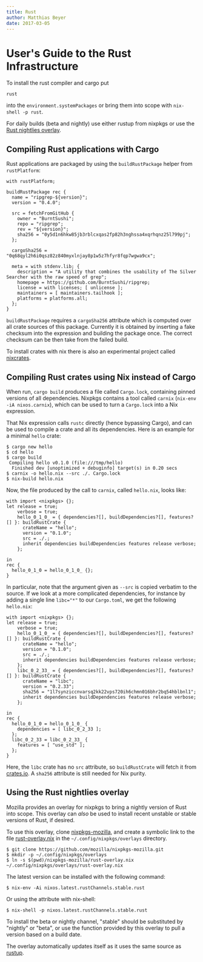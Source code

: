 ```yaml
---
title: Rust
author: Matthias Beyer
date: 2017-03-05
---
```


# User's Guide to the Rust Infrastructure

To install the rust compiler and cargo put

```
rust
```

into the `environment.systemPackages` or bring them into
scope with `nix-shell -p rust`.

For daily builds (beta and nightly) use either rustup from
nixpkgs or use the [Rust nightlies
overlay](#using-the-rust-nightlies-overlay).

## Compiling Rust applications with Cargo

Rust applications are packaged by using the `buildRustPackage` helper from `rustPlatform`:

```
with rustPlatform;

buildRustPackage rec {
  name = "ripgrep-${version}";
  version = "0.4.0";

  src = fetchFromGitHub {
    owner = "BurntSushi";
    repo = "ripgrep";
    rev = "${version}";
    sha256 = "0y5d1n6hkw85jb3rblcxqas2fp82h3nghssa4xqrhqnz25l799pj";
  };

  cargoSha256 = "0q68qyl2h6i0qsz82z840myxlnjay8p1w5z7hfyr8fqp7wgwa9cx";

  meta = with stdenv.lib; {
    description = "A utility that combines the usability of The Silver Searcher with the raw speed of grep";
    homepage = https://github.com/BurntSushi/ripgrep;
    license = with licenses; [ unlicense ];
    maintainers = [ maintainers.tailhook ];
    platforms = platforms.all;
  };
}
```

`buildRustPackage` requires a `cargoSha256` attribute which is computed over
all crate sources of this package. Currently it is obtained by inserting a
fake checksum into the expression and building the package once. The correct
checksum can be then take from the failed build.

To install crates with nix there is also an experimental project called
[nixcrates](https://github.com/fractalide/nixcrates).

## Compiling Rust crates using Nix instead of Cargo

When run, `cargo build` produces a file called `Cargo.lock`,
containing pinned versions of all dependencies. Nixpkgs contains a
tool called `carnix` (`nix-env -iA nixos.carnix`), which can be used
to turn a `Cargo.lock` into a Nix expression.

That Nix expression calls `rustc` directly (hence bypassing Cargo),
and can be used to compile a crate and all its dependencies. Here is
an example for a minimal `hello` crate:


    $ cargo new hello
    $ cd hello
    $ cargo build
     Compiling hello v0.1.0 (file:///tmp/hello)
      Finished dev [unoptimized + debuginfo] target(s) in 0.20 secs
    $ carnix -o hello.nix --src ./. Cargo.lock
    $ nix-build hello.nix

Now, the file produced by the call to `carnix`, called `hello.nix`, looks like:

```
with import <nixpkgs> {};
let release = true;
    verbose = true;
    hello_0_1_0_ = { dependencies?[], buildDependencies?[], features?[] }: buildRustCrate {
      crateName = "hello";
      version = "0.1.0";
      src = ./.;
      inherit dependencies buildDependencies features release verbose;
    };

in
rec {
  hello_0_1_0 = hello_0_1_0_ {};
}
```

In particular, note that the argument given as `--src` is copied
verbatim to the source.  If we look at a more complicated
dependencies, for instance by adding a single line `libc="*"` to our
`Cargo.toml`, we get the following `hello.nix`:

```
with import <nixpkgs> {};
let release = true;
    verbose = true;
    hello_0_1_0_ = { dependencies?[], buildDependencies?[], features?[] }: buildRustCrate {
      crateName = "hello";
      version = "0.1.0";
      src = ./.;
      inherit dependencies buildDependencies features release verbose;
    };
    libc_0_2_33_ = { dependencies?[], buildDependencies?[], features?[] }: buildRustCrate {
      crateName = "libc";
      version = "0.2.33";
      sha256 = "1l7synziccnvarsq2kk22vps720ih6chmn016bhr2bq54hblbnl1";
      inherit dependencies buildDependencies features release verbose;
    };

in
rec {
  hello_0_1_0 = hello_0_1_0_ {
    dependencies = [ libc_0_2_33 ];
  };
  libc_0_2_33 = libc_0_2_33_ {
    features = [ "use_std" ];
  };
}
```

Here, the `libc` crate has no `src` attribute, so `buildRustCrate`
will fetch it from [crates.io](https://crates.io). A `sha256`
attribute is still needed for Nix purity.


## Using the Rust nightlies overlay

Mozilla provides an overlay for nixpkgs to bring a nightly version of Rust into scope.
This overlay can _also_ be used to install recent unstable or stable versions
of Rust, if desired.

To use this overlay, clone
[nixpkgs-mozilla](https://github.com/mozilla/nixpkgs-mozilla),
and create a symbolic link to the file
[rust-overlay.nix](https://github.com/mozilla/nixpkgs-mozilla/blob/master/rust-overlay.nix)
in the `~/.config/nixpkgs/overlays` directory.

    $ git clone https://github.com/mozilla/nixpkgs-mozilla.git
    $ mkdir -p ~/.config/nixpkgs/overlays
    $ ln -s $(pwd)/nixpkgs-mozilla/rust-overlay.nix ~/.config/nixpkgs/overlays/rust-overlay.nix

The latest version can be installed with the following command:

    $ nix-env -Ai nixos.latest.rustChannels.stable.rust

Or using the attribute with nix-shell:

    $ nix-shell -p nixos.latest.rustChannels.stable.rust

To install the beta or nightly channel, "stable" should be substituted by
"nightly" or "beta", or
use the function provided by this overlay to pull a version based on a
build date.

The overlay automatically updates itself as it uses the same source as
[rustup](https://www.rustup.rs/).
